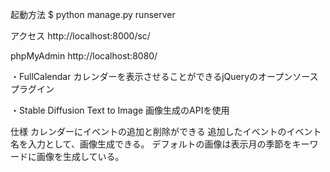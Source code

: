 起動方法
$ python manage.py runserver

アクセス
http://localhost:8000/sc/

phpMyAdmin
http://localhost:8080/


・FullCalendar
カレンダーを表示させることができるjQueryのオープンソースプラグイン

・Stable Diffusion
Text to Image 画像生成のAPIを使用

仕様
カレンダーにイベントの追加と削除ができる
追加したイベントのイベント名を入力として、画像生成できる。
デフォルトの画像は表示月の季節をキーワードに画像を生成している。
